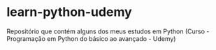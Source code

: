 # learn-python-udemy
Repositório que contém alguns dos meus estudos em Python (Curso - Programação em Python do básico ao avançado - Udemy)
